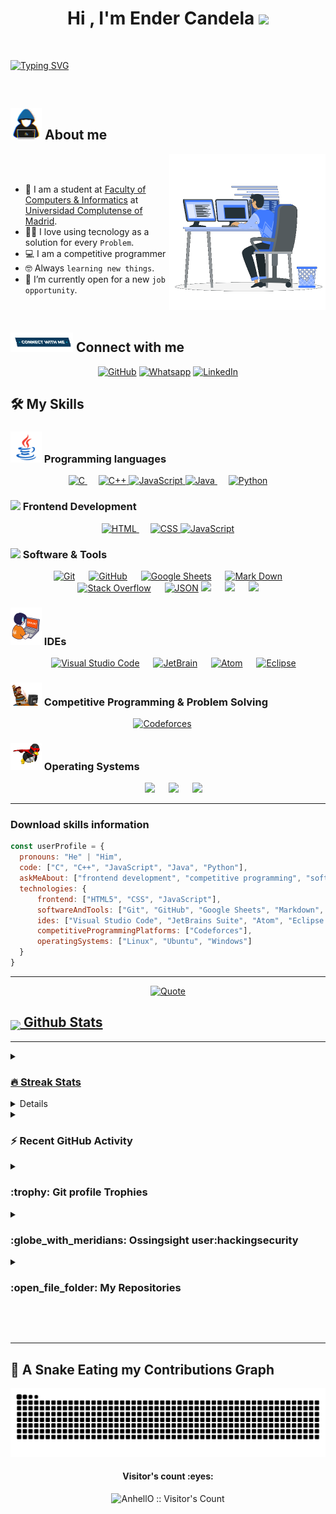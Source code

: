 <!-- presentacion --->
<h1 align="center">Hi , I'm Ender Candela <img src="https://media.giphy.com/media/hvRJCLFzcasrR4ia7z/giphy.gif" width="35"></h1>

<!-- keep work 
<p align="center">
  <a href="https://github.com//readme-typing-svg"><img src="https://readme-typing-svg.herokuapp.com?font=Time+New+Roman&color=FF3670&size=35&center=true&vCenter=true&width=1000&height=100&lines=Computer+Engineer+@sudosu;Computer+Science+Student;Competitive+Programmer;Cybersecurity;Pentesting;Ethical+hacking;data analyst;IA;IoT;Always+learning+new+things"></a>
</p>
-->
<br>

[![Typing SVG](https://readme-typing-svg.herokuapp.com?color=FF3670&size=35&center=true&vCenter=true&width=1000&lines=Computer+Enginner+@sudosu;Computer+Science+Student;Competitive+Programmer;Cybersecurity;Pentesting;Ethical+hacking;OSINT;Security+Operation+Center+(SOC);Data+analyst;;IA;IoT;Always+learning+new+things)](https://git.io/typing-svg)

<br>


## <img src = "https://github.com/hackingsecurity/HackingSecurity/blob/main/Images/about_me.gif?raw=true" width = 50px> About me

<img align="right" src="https://github.com/hackingsecurity/HackingSecurity/blob/main/Images/Right_Side.gif?raw=true" width = 250px>

<br><br>

- 🏫 I am a student at [Faculty of Computers &amp; Informatics](https://informatica.ucm.es/) at [Universidad Complutense of Madrid](https://www.ucm.es/).
- :technologist: I love using tecnology as a solution for every `Problem`.
- 💻 I am a competitive programmer
- 🤓 Always `learning new things`.
- 🤔 I’m currently open for a new `job opportunity`.

<br>

## <img src="https://github.com/hackingsecurity/HackingSecurity/blob/main/Images/Connect-with-me.gif?raw=true" width="100px"> Connect with me
<p align="center">
	<a href="https://github.com/hackingsecurity"><img src="https://img.shields.io/badge/github-%23181717.svg?style=plastic&logo=github&logoColor=white" alt="GitHub"/></a>
	<a href="https://wa.me/0034628286516"><img src="https://img.shields.io/badge/whatsapp-%2325D366.svg?style=plastic&logo=whatsapp&logoColor=white" alt="Whatsapp"/></a>
	<a href="https://www.linkedin.com/in/ender-candela-98a334231"><img src="https://img.shields.io/badge/linkedin-%230A66C2.svg?style=plastic&logo=linkedin&logoColor=white" alt="LinkedIn"/></a>
</p>


## 🛠️ My Skills

### <img src = "https://github.com/hackingsecurity/HackingSecurity/blob/main/Images/Programming_Languages.gif?raw=true" width = 50px> Programming languages

<p align="center">

  <a href="https://www.cprogramming.com/" target="_blank"> 
    <img alt="C" src="https://img.shields.io/badge/C%20-%232370ED.svg?style=plastic&logo=c&logoColor=white">
  </a>
   
  <a href="https://www.w3schools.com/cpp/" target="_blank">
    <img alt="C++" src="https://img.shields.io/badge/C++%20-%2300599C.svg?style=plastic&logo=c%2B%2B&logoColor=white">
  </a>

  <a href="https://developer.mozilla.org/en-US/docs/Web/JavaScript" target="_blank">
     <img alt="JavaScript" src="https://img.shields.io/badge/JavaScript%20-%23F7DF1E.svg?style=plastic&logo=javascript&logoColor=black">
   </a>

  <a href="https://www.java.com" target="_blank">
    <img alt="Java" src="https://img.shields.io/badge/Java-%23007396.svg?style=plastic&logo=java&logoColor=white">
  </a>
   
   <a href="https://www.python.org" target="_blank">
    <img alt="Python" src="https://img.shields.io/badge/Python%20-%2314354C.svg?style=plastic&logo=python&logoColor=white">
  </a>

</p>

### <img src = "https://github.com/7oSkaaa/7oSkaaa/blob/main/Images/Front_End.gif?raw=true" width = 50px> Frontend Development

<p align="center">

  <a href="https://www.w3.org/html/" target="_blank">
   <img alt="HTML" src="https://img.shields.io/badge/HTML5%20-%23E34F26.svg?style=plastic&logo=html5&logoColor=white">
  </a>
   
  <a href="https://www.w3schools.com/css/" target="_blank">
    <img alt="CSS" src="https://img.shields.io/badge/CSS%20-%231572B6.svg?style=plastic&logo=css3&logoColor=white">
  </a>

  <a href="https://developer.mozilla.org/en-US/docs/Web/JavaScript" target="_blank">
     <img alt="JavaScript" src="https://img.shields.io/badge/JavaScript%20-%23F7DF1E.svg?style=plastic&logo=javascript&logoColor=black">
   </a>
</p>

### <img src = "https://github.com/7oSkaaa/7oSkaaa/blob/main/Images/Software_Tools.gif?raw=true" width = 50px> Software & Tools

<p align="center">
   
    <a href="#"><img alt="Git" src="https://img.shields.io/badge/Git%20-%23F05033.svg?style=plastic&logo=git&logoColor=white"></a>
   
    <a href="#"><img alt="GitHub" src="https://img.shields.io/badge/github-%23181717.svg?style=plastic&logo=github&logoColor=white"></a>
   
    <a href="#"><img alt="Google Sheets" src="https://img.shields.io/badge/Google%20Sheets%20-%2334A853.svg?style=plastic&logo=google%20sheets&logoColor=white"></a>
   
    <a href="#"><img alt="Mark Down" src="https://img.shields.io/badge/Markdown-000000?style=plastic&logo=markdown&logoColor=white"></a>
   
    <a href="#"><img alt="Stack Overflow" src="https://img.shields.io/badge/-Stack%20Overflow-FE7A16?style=plastic&logo=stack-overflow&logoColor=white"></a>
   
    <a href="#"><img alt="JSON" img src="https://img.shields.io/badge/json-%23000000.svg?style=plastic&logo=json&logoColor=white"></a>
    <a href="#"><img src="https://img.shields.io/badge/latex-%23008080.svg?&style=plastic&logo=latex&logoColor=white" /></a>
     
    <a href="#"><img src="https://img.shields.io/badge/django-%23092E20.svg?&style=plastic&logo=django&logoColor=white" /></a>
     
    <a href="#"><img src="https://img.shields.io/badge/mysql-%234479A1.svg?&style=plastic&logo=mysql&logoColor=white"/></a>

</p>

###  <img src = "https://github.com/hackingsecurity/HackingSecurity/blob/main/Images/IDEs.gif?raw=true" width = 50px> IDEs

<p align="center">
   
    <a href="#"><img alt="Visual Studio Code" src="https://img.shields.io/badge/Visual%20Studio%20Code-0078d7.svg?style=plastic&logo=visual-studio-code&logoColor=white"></a>
   
    <a href="#"><img alt="JetBrain" src="https://img.shields.io/badge/jetbrains-%23000000.svg?style=plastic&logo=jetbrains&logoColor=white" /></a>
   
    <a href="#"><img alt="Atom" src="https://img.shields.io/badge/atom-%2366595C.svg?&style=plastic&logo=atom&logoColor=white" /></a>
   
    <a href="#"><img alt="Eclipse" src="https://img.shields.io/badge/eclipse%20ide-%232C2255.svg?&style=plastic&logo=eclipse%20ide&logoColor=white" /></a>
</p>

### <img src = "https://github.com/hackingsecurity/HackingSecurity/blob/main/Images/CP_PS.gif?raw=true" width = 50px> Competitive Programming & Problem Solving

<p align="center">
    <a href="#"><img alt = "Codeforces" src="https://img.shields.io/badge/codeforces%20-%231F8ACB.svg?style=plastic&logo=codeforces&logoColor=white" /></a>
   
</p>

### <img src = "https://github.com/hackingsecurity/HackingSecurity/blob/main/Images/OS.gif?raw=true" width = 50px> Operating Systems

<p align="center">
   
    <a href="#"><img src="https://img.shields.io/badge/Linux-FCC624?style=plastic&logo=linux&logoColor=black"></a>
   
    <a href="#"><img src="https://img.shields.io/badge/Ubuntu-E95420?style=plastic&logo=ubuntu&logoColor=white"></a>
   
    <a href="#"><img src="https://img.shields.io/badge/Windows-0078D6?style=plastic&logo=windows&logoColor=white"></a>
</p>

---

### Download skills information

```javascript
const userProfile = {
  pronouns: "He" | "Him",
  code: ["C", "C++", "JavaScript", "Java", "Python"],
  askMeAbout: ["frontend development", "competitive programming", "software tools"],
  technologies: {
      frontend: ["HTML5", "CSS", "JavaScript"],
      softwareAndTools: ["Git", "GitHub", "Google Sheets", "Markdown", "Stack Overflow", "JSON", "LaTeX", "Django", "MySQL"],
      ides: ["Visual Studio Code", "JetBrains Suite", "Atom", "Eclipse IDE"],
      competitiveProgrammingPlatforms: ["Codeforces"],
      operatingSystems: ["Linux", "Ubuntu", "Windows"]
  }
}

```


---

<p align = "center">
	<a href="https://github.com/piyushsuthar/github-readme-quotes"> <img alt = "Quote" src="https://quotes-github-readme.vercel.app/api?type=horizontal&theme=tokyonight&animation=grow_out_in&quoteCategory=programming">
</p>

## <img src="https://media1.giphy.com/media/v1.Y2lkPTc5MGI3NjExYzFhYzJkMmQ2MWQ3ZGY3MDhjZTE3MDI2Mzk3NzE1OWQyZTRlMmYwMCZjdD1z/iY8CRBdQXODJSCERIr/giphy.gif" width=5% valign="bottom"> Github Stats


---

<details><summary><h3> 🔥 Streak Stats</h3></summary>

----	

<p align="center"><img src="https://github-readme-streak-stats.herokuapp.com/?user=hackingsecurity&theme=tokyonight_duo" alt="hackingsecurity" /></p>

</details>
  
<details><summary><h3>💻 GitHub Profile Stats</h3></summary>

----
	
<p align="center">
    <a href="https://github.com/anuraghazra/github-readme-stats">
	    <img alt="hackingsecurity's Github Stats" src="https://github-readme-stats.vercel.app/api?username=hackingsecurity&show_icons=true&count_private=true&locale=en&theme=tokyonight&layout=compact" height="230px"/></a>
	  <img src="https://github-readme-stats.vercel.app/api/top-langs/?username=hackingsecurity&langs_count=10&theme=tokyonight&layout=compact" alt="hackingsecurity" height="230px"/>
<br/>

  <b>Note:</b> Top languages is only a metric of the languages my public code consists of and doesn't reflect experience or skill level.
  </p>
</details>

<details><summary><h3>⚡ Recent GitHub Activity</h3></summary>

----
	
<img src="https://github-readme-activity-graph.vercel.app/graph?username=hackingsecurity&bg_color=1a1b27&color=aa82d9&line=628edb&point=64bfaf&area=true&hide_border=true)(https://github.com/ashutosh00710/github-readme-activity-graph)">
 
 
</details>

<details><summary> <h3> :trophy: Git profile Trophies </h3></summary>

----
	
<p align="center"> <a href="https://github.com/ryo-ma/github-profile-trophy"><img src="https://github-profile-trophy.vercel.app/?username=hackingsecurity&layout=compact&theme=tokyonight&column=4&margin-w=15&margin-h=15" alt="hackingsecurity" /></a> </p>

	
</details>

<!-- Copy-paste in your Readme.md file -->

<details><summary><h3> :globe_with_meridians: Ossingsight user:hackingsecurity </h3></summary>

----

<div>
  <p align="center">

  <a href="https://next.ossinsight.io/widgets/official/compose-user-dashboard-stats?user_id=32521125" target="_blank" style="display: block" align="center">
    <picture>
      <source media="(prefers-color-scheme: dark)" srcset="https://next.ossinsight.io/widgets/official/compose-user-dashboard-stats/thumbnail.png?user_id=32521125&image_size=auto&color_scheme=dark" width="771" height="auto">
      <img alt="Dashboard stats of @hackingsecurity" src="https://next.ossinsight.io/widgets/official/compose-user-dashboard-stats/thumbnail.png?user_id=32521125&image_size=auto&color_scheme=light" width="771" height="auto">
    </picture>
  </a>
  </p>
</div>

</details>

<!-- Made with [OSS Insight](https://ossinsight.io/) -->

	
<details><summary><h3> :open_file_folder: My Repositories </h3></summary>

----
	
<div>
  <p align="center">
	<a href="https://github.com/hackingsecurity/API_TELEGRAM">
      		<img src="https://github-readme-stats.vercel.app/api/pin/?username=hackingsecurity&repo=API_TELEGRAM&theme=tokyonight" alt="GitHub Stats" />
    	</a>
	<a href="https://github.com/hackingsecurity/Sports-4-Friends">
      		<img src="https://github-readme-stats.vercel.app/api/pin/?username=hackingsecurity&repo=Sports-4-Friends&theme=tokyonight" alt="GitHub Stats" />
    	</a>
    	<a href="https://github.com/hackingsecurity/TIS-ELP">
      		<img src="https://github-readme-stats.vercel.app/api/pin/?username=hackingsecurity&repo=TIS-ELP&theme=tokyonight" alt="GitHub Stats" />
    	</a>
    	<a href="https://github.com/hackingsecurity/TP2">
      		<img src="https://github-readme-stats.vercel.app/api/pin/?username=hackingsecurity&repo=TP2&theme=tokyonight" alt="GitHub Stats" />
    	</a>
  </p>
</div>
</details>

</br></br>


---

## 🐍 A Snake Eating my Contributions Graph
	
<p align = "center">
	<img src = "https://github.com/hackingsecurity/HackingSecurity/blob/output/github-contribution-grid-snake.svg?" alt = "Snake Game"/>
</p>



<h4 align="center">Visitor's count :eyes:</h4>

<p align="center"><img src="https://profile-counter.glitch.me/{hackingsecurity}/count.svg" alt="AnhellO :: Visitor's Count" /></p>